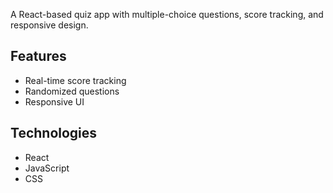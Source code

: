 A React-based quiz app with multiple-choice questions, score tracking, and responsive design.

## Features
- Real-time score tracking
- Randomized questions
- Responsive UI

## Technologies
- React
- JavaScript
- CSS
